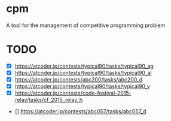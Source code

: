 # cpm
A tool for the management of competitive programming problem

# TODO
- [x] https://atcoder.jp/contests/typical90/tasks/typical90_ag
- [x] https://atcoder.jp/contests/typical90/tasks/typical90_al
- [x] https://atcoder.jp/contests/abc200/tasks/abc200_d
- [x] https://atcoder.jp/contests/typical90/tasks/typical90_y
- [x] https://atcoder.jp/contests/code-festival-2015-relay/tasks/cf_2015_relay_h
- [] https://atcoder.jp/contests/abc057/tasks/abc057_d
